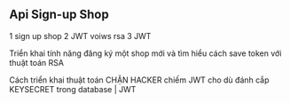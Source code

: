 ## Api Sign-up Shop

1 sign up shop
2 JWT voiws rsa
3 JWT

Triển khai tính năng đăng ký một shop mới và tìm hiểu cách save token với thuật toán RSA

Cách triển khai thuật toán CHẶN HACKER chiếm JWT cho dù đánh cắp KEYSECRET trong database | JWT
